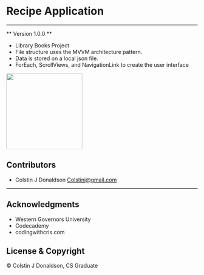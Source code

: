 # Recipe Application 
- - -
** Version 1.0.0 **

- Library Books Project
- File structure uses the MVVM architecture pattern. 
- Data is stored on a local json file.
- ForEach, ScrollViews, and NavigationLink to create the user interface 

<img src="https://user-images.githubusercontent.com/96356901/230518441-0ec70dda-53bc-49b6-8413-097a2941baef.jpg" width="200">


## Contributors
- Colstin J Donaldson <Colstinj@gmail.com>

- - -

## Acknowledgments 

- Western Governors University
- Codecademy
- codingwithcris.com

## License & Copyright

© Colstin J Donaldson, CS Graduate 


